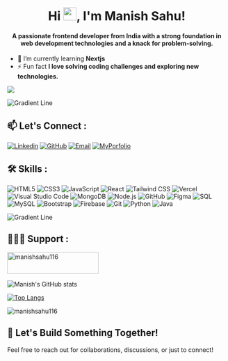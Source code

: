 # <h1 align="center">Hi <img src="https://raw.githubusercontent.com/MartinHeinz/MartinHeinz/master/wave.gif" width="30px">, I'm Manish Sahu!</h1>
<h4 align="center">A passionate frontend developer from India with a strong foundation in web development technologies and a knack for problem-solving.</h4>

- 🌱 I’m currently learning **Nextjs**
- ⚡ Fun fact **I love solving coding challenges and exploring new technologies.**

[![](https://visitcount.itsvg.in/api?id=ManishSahu116&icon=0&color=12)](https://visitcount.itsvg.in)

![Gradient Line](https://via.placeholder.com/1200x4/FF0080/FFB6C1?text=+)

## 📫 Let's Connect :
[![Linkedin](https://img.shields.io/badge/-Manish%20Sahu-blue?style=flat&logo=Linkedin&logoColor=white&link=https://www.linkedin.com/in/manish-sahu-933013220/)](https://www.linkedin.com/in/manish-sahu-933013220/)
[![GitHub](https://img.shields.io/badge/-Manishsahu116-black?style=flat&logo=github&link=https://github.com/Manishsahu116)](https://github.com/Manishsahu116)
[![Email](https://img.shields.io/badge/-Email-D14836?style=flat&logo=gmail&logoColor=white&link=mailto:sahumanish2969@gmail.com)](mailto:sahumanish2969@gmail.com)
[![MyPorfolio](https://img.shields.io/badge/-My%20Portfolio-black?style=flat&link=https://personal-portfolio-sigma-woad.vercel.app/)](https://personal-portfolio-sigma-woad.vercel.app/)

## 🛠 Skills :
![HTML5](https://img.shields.io/badge/-HTML5-E34F26?style=flat&logo=html5&logoColor=white)
![CSS3](https://img.shields.io/badge/-CSS3-1572B6?style=flat&logo=css3)
![JavaScript](https://img.shields.io/badge/-JavaScript-F7DF1E?style=flat&logo=javascript&logoColor=black)
![React](https://img.shields.io/badge/-React-61DAFB?style=flat&logo=react&logoColor=black)
![Tailwind CSS](https://img.shields.io/badge/-Tailwind%20CSS-38B2AC?style=flat&logo=tailwind-css&logoColor=white)
![Vercel](https://img.shields.io/badge/-Vercel-000000?style=flat&logo=vercel&logoColor=white)
![Visual Studio Code](https://img.shields.io/badge/-Visual%20Studio%20Code-007ACC?style=flat&logo=visual-studio-code&logoColor=white)
![MongoDB](https://img.shields.io/badge/-MongoDB-47A248?style=flat&logo=mongodb&logoColor=white)
![Node.js](https://img.shields.io/badge/-Node.js-339933?style=flat&logo=nodedotjs&logoColor=white)
![GitHub](https://img.shields.io/badge/-GitHub-181717?style=flat&logo=github&logoColor=white)
![Figma](https://img.shields.io/badge/-Figma-F24E1E?style=flat&logo=figma&logoColor=white)
![SQL](https://img.shields.io/badge/-SQL-003B57?style=flat&logo=mysql&logoColor=white)
![MySQL](https://img.shields.io/badge/-MySQL-005C5F?style=flat&logo=mysql&logoColor=white)
![Bootstrap](https://img.shields.io/badge/-Bootstrap-563D7C?style=flat&logo=bootstrap&logoColor=white)
![Firebase](https://img.shields.io/badge/-Firebase-FFCA28?style=flat&logo=firebase&logoColor=white)
![Git](https://img.shields.io/badge/-Git-F05032?style=flat&logo=git&logoColor=white)
![Python](https://img.shields.io/badge/-Python-3776AB?style=flat&logo=python&logoColor=white)
![Java](https://img.shields.io/badge/-Java-E34F26?style=flat&logo=java&logoColor=white)

![Gradient Line](https://via.placeholder.com/1200x4/FF0080/FFB6C1?text=+)

## 👨🏻‍💻 Support : 
<p><a href="https://www.buymeacoffee.com/manishsahu116"> <img align="left" src="https://cdn.buymeacoffee.com/buttons/v2/default-yellow.png" height="50" width="210" alt="manishsahu116" /></a></p><br><br>
<br>

![Manish's GitHub stats](https://github-readme-stats.vercel.app/api?username=Manishsahu116&show_icons=true) 
<br>

[![Top Langs](https://github-readme-stats.vercel.app/api/top-langs/?username=Manishsahu116&layout=compact)](https://github.com/anuraghazra/github-readme-stats)

<p><img align="center" src="https://github-readme-streak-stats.herokuapp.com/?user=manishsahu116&" alt="manishsahu116" /></p>

## 🚀 Let's Build Something Together!
Feel free to reach out for collaborations, discussions, or just to connect!

